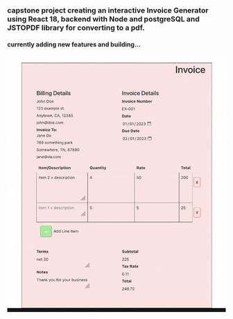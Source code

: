 ### capstone project creating an interactive Invoice Generator using React 18, backend with Node and postgreSQL and JSTOPDF library for converting to a pdf. 

#### currently adding new features and building...

![Example of web app in progress](http://github.com/orenpaley/capstone2/blob/main/InvoicePng.png?raw=true)





